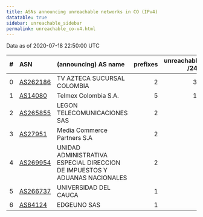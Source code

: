 ```yaml
---
title: ASNs announcing unreachable networks in CO (IPv4)
datatable: true
sidebar: unreachable_sidebar
permalink: unreachable_co-v4.html
---
```


Data as of 2020-07-18 22:50:00 UTC


<div class="datatable-begin"></div>

|   # | ASN                                      | (announcing) AS name                                                       |   prefixes |   unreachable /24s |
|----:|:-----------------------------------------|:---------------------------------------------------------------------------|-----------:|-------------------:|
|   0 | [AS262186](unreachable_AS262186-v4.html) | TV AZTECA SUCURSAL COLOMBIA                                                |          2 |                 33 |
|   1 | [AS14080](unreachable_AS14080-v4.html)   | Telmex Colombia S.A.                                                       |          5 |                 17 |
|   2 | [AS265855](unreachable_AS265855-v4.html) | LEGON TELECOMUNICACIONES SAS                                               |          2 |                  2 |
|   3 | [AS27951](unreachable_AS27951-v4.html)   | Media Commerce Partners S.A                                                |          2 |                  2 |
|   4 | [AS269954](unreachable_AS269954-v4.html) | UNIDAD ADMINISTRATIVA ESPECIAL DIRECCION DE IMPUESTOS Y ADUANAS NACIONALES |          2 |                  2 |
|   5 | [AS266737](unreachable_AS266737-v4.html) | UNIVERSIDAD DEL CAUCA                                                      |          1 |                  1 |
|   6 | [AS64124](unreachable_AS64124-v4.html)   | EDGEUNO SAS                                                                |          1 |                  1 |

<div class="datatable-end"></div>